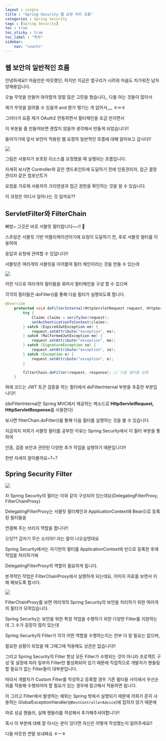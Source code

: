 ```yaml
---
layout : single
title : "Spring Security 웹 요청 처리 흐름"
categories : Spring Security
tags : [Spring Security]
toc : true
toc_sticky : true 
toc_label : "목차"
sidebar:
    nav: "counts"
---
```



## 웹 보안의 일반적인 흐름

안녕하세요!! 마음만은 따듯했던, 하지만 지금은 옆구리가 시려워 마음도 차가워진 남자 양재용입니다.

오늘 무엇을 만들어 와야할까 정말 많은 고민을 했습니다,, 다들 아는 것들이 많아서

제가 무엇을 알려줄 수 있을까 and 뭔가 땡기는 게 없어서,,,, ㅎㅠㅎ

그러다가 요즘 제가 OAuth2 연동하면서 필터체인을 조금 만지면서

이 부분을 좀 만들어보면 괜찮지 않을까 생각해서 만들게 되었습니다!!

들어가기에 앞서 보안이 적용된 웹 요청의 일반적인 흐름에 대해 알아보고 갑시다!!

<img src = "https://s3.ap-northeast-2.amazonaws.com/urclass-images/7YWbJIzjmV8X9N2O_Z1VX-1662791689566.png">

그림은 사용자가 보호된 리소스를 요청했을 때 실행되는 흐름입니다.

자세히 보시면 Controller와 같은 엔드포인트에 도달하기 전에 인증관리자, 접근 결정 관리자 같은 컴포넌트가

요청을 가로채 사용자의 크리덴셜과 접근 권한을 확인하는 것을 알 수 있습니다.

이 과정은 어디서 일어나는 것 일까요??

## ServletFilter와 FilterChain

빠밤~ 그것은 바로 서블릿 필터랍니다~~!! 🎉

스프링은 서블릿 기반 어플리케이션이기에 요청이 도달하기 전, 후로 서블릿 필터를 이용하여

응답과 요청에 관여할 수 있답니다!!

서블릿은 여러개의 서블릿을 이어붙여 필터 체인이라는 것을 만들 수 있는데

<img src = "https://s3.ap-northeast-2.amazonaws.com/urclass-images/dHbwtXC2SHXBKFpQLw5f5-1674611186514.png">

이런 식으로 여러개의 필터들을 묶어서 필터체인을 구성 할 수 있으며

각각의 필터들은 doFilter()를 통해 다음 필터가 실행되도록 합니다.

```java
@Override
    protected void doFilterInternal(HttpServletRequest request, HttpServletResponse response, FilterChain filterChain) throws ServletException, IOException {
        try {
            Claims claims = verifyJws(request);
            setAuthenticationToContext(claims);
        } catch (ExpiredJwtException ee) {
            request.setAttribute("exception", ee);
        } catch (MalformedJwtException me) {
            request.setAttribute("exception", me);
        } catch (SignatureException se) {
            request.setAttribute("exception", se);
        } catch (Exception e) {
            request.setAttribute("exception", e);
        }

        filterChain.doFilter(request, response); // 다음 필터를 실행
    }
```

위에 코드는 JWT 토큰 검증을 하는 필터에서 doFilterInternal 부분을 추출한 부분입니다!!

(doFilterInternal은 Spring MVC에서 제공하는 메소드로 **HttpServletRequest, HttpServletResponse**를 사용한다)

보시면 filterChain.doFilter()를 통해 다음 필터를 실행하는 것을 볼 수 있습니다.

지금까지 저희가 서블릿 필터를 공부한 이유는 Spring Security에서 이 필터 부분을 통하여

인증, 검증 보안과 관련된 다양한 추가 작업을 실행하기 때문입니다!!

한번 자세히 알아볼까요~?~?

## Spring Security Filter

<img src = "https://s3.ap-northeast-2.amazonaws.com/urclass-images/qkev4vmV5-DMXpcv4MdBk-1674611246060.png">

자 Spring Security의 필터는 이와 같이 구성되어 있는데요(DelegatingFilterProxy, FilterChainProxy)

DelegatingFilterProxy는 서블릿 필터체인과 ApplicationContext에 Bean으로 등록된 필터들을

연결해 주는 브리지 역할을 합니다!!

으잉?? 갑자기 무슨 소리야!! 라는 말이 나오실텐데요

Spring Security에서는 자기만의 필터를 ApplicationContext에 빈으로 등록한 후에 작업을 처리하기에

DelegatingFilterProxy의 역할이 필요하게 됩니다.

본격적인 작업은 FilterChainProxy에서 실행하게 되는데요, 이미지 자료를 보면서 이해 해보도록 합시다.

<img src = "https://s3.ap-northeast-2.amazonaws.com/urclass-images/UpSQNpe1juvLRg1ohv7kY-1674611275989.png">

FilterChainProxy를 보면 여러개의 Spring Security의 보안을 처리하기 위한 여러개의 필터가 모여있습니다.

Spring Security는 보안을 위한 특정 작업을 수행하기 위한 다양한 Filter를 지원하는데 그 수가 굉장히 많이 있는데

Spring Security의 Filter가 각각 어떤 역할을 수행하는지는 전부 다 알 필요는 없으며, 

필요한 상황이 되었을 때 그때그때 적용해도 상관은 없습니다!!

그리고 Spring Security의 Filter 항상 모든 Filter가 수행되는 것이 아니라 프로젝트 구성 및 설정에 따라 일부의 Filter만 활성화되어 있기 때문에 직접적으로 개발자가 핸들링할 필요가 없는 Filter들이 대부분입니다.

따라서 개발자가 Custom Filter를 작성하고 등록할 경우 기존 필터들 사이에서 우선순위를 적용해 수행되어야 할 필요가 있는 경우에 참고해서 적용하면 됩니다.

아 그리고 Filter에서 발생하는 예외는 Spring 밖에서 실행되기 때문에 저희가 흔히 사용하는 GlobalExceptionHandler(`@RestControllerAdvice`)에  잡히지 않기 때문에 

따로 성공 핸들러, 실패 핸들러를 작성해서 추가해주셔야합니다!!

혹시 이 부분에 대해 잘 아시는 분이 있다면 자신은 어떻게 작성했는지 알려주세요!!

다들 따듯한 연말 보내봐요 ㅎㅡㅎ